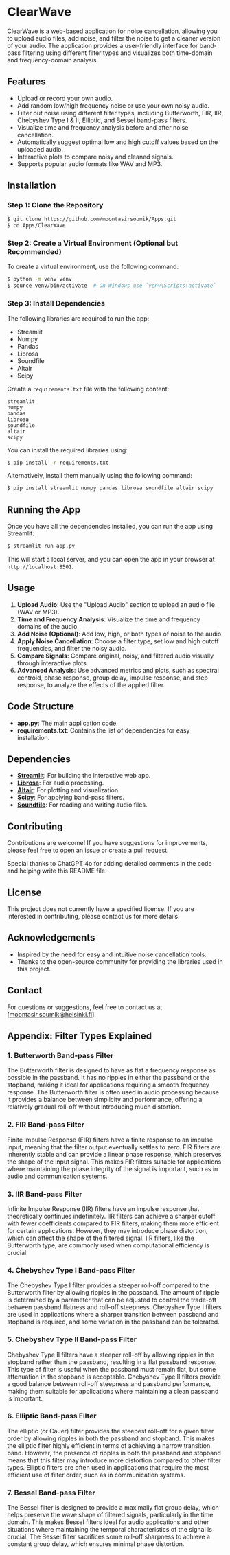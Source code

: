 # ClearWave

ClearWave is a web-based application for noise cancellation, allowing you to upload audio files, add noise, and filter the noise to get a cleaner version of your audio. The application provides a user-friendly interface for band-pass filtering using different filter types and visualizes both time-domain and frequency-domain analysis.

## Features

- Upload or record your own audio.
- Add random low/high frequency noise or use your own noisy audio.
- Filter out noise using different filter types, including Butterworth, FIR, IIR, Chebyshev Type I & II, Elliptic, and Bessel band-pass filters.
- Visualize time and frequency analysis before and after noise cancellation.
- Automatically suggest optimal low and high cutoff values based on the uploaded audio.
- Interactive plots to compare noisy and cleaned signals.
- Supports popular audio formats like WAV and MP3.

## Installation

### Step 1: Clone the Repository
```sh
$ git clone https://github.com/moontasirsoumik/Apps.git
$ cd Apps/ClearWave
```

### Step 2: Create a Virtual Environment (Optional but Recommended)
To create a virtual environment, use the following command:
```sh
$ python -m venv venv
$ source venv/bin/activate  # On Windows use `venv\Scripts\activate`
```

### Step 3: Install Dependencies
The following libraries are required to run the app:
- Streamlit
- Numpy
- Pandas
- Librosa
- Soundfile
- Altair
- Scipy

Create a `requirements.txt` file with the following content:
```
streamlit
numpy
pandas
librosa
soundfile
altair
scipy
```

You can install the required libraries using:
```sh
$ pip install -r requirements.txt
```
Alternatively, install them manually using the following command:
```sh
$ pip install streamlit numpy pandas librosa soundfile altair scipy
```

## Running the App
Once you have all the dependencies installed, you can run the app using Streamlit:
```sh
$ streamlit run app.py
```
This will start a local server, and you can open the app in your browser at `http://localhost:8501`.

## Usage
1. **Upload Audio**: Use the "Upload Audio" section to upload an audio file (WAV or MP3).
2. **Time and Frequency Analysis**: Visualize the time and frequency domains of the audio.
3. **Add Noise (Optional)**: Add low, high, or both types of noise to the audio.
4. **Apply Noise Cancellation**: Choose a filter type, set low and high cutoff frequencies, and filter the noisy audio.
5. **Compare Signals**: Compare original, noisy, and filtered audio visually through interactive plots.
6. **Advanced Analysis**: Use advanced metrics and plots, such as spectral centroid, phase response, group delay, impulse response, and step response, to analyze the effects of the applied filter.

## Code Structure
- **app.py**: The main application code.
- **requirements.txt**: Contains the list of dependencies for easy installation.

## Dependencies
- **[Streamlit](https://streamlit.io/)**: For building the interactive web app.
- **[Librosa](https://librosa.org/)**: For audio processing.
- **[Altair](https://altair-viz.github.io/)**: For plotting and visualization.
- **[Scipy](https://www.scipy.org/)**: For applying band-pass filters.
- **[Soundfile](https://pysoundfile.readthedocs.io/en/latest/)**: For reading and writing audio files.

## Contributing
Contributions are welcome! If you have suggestions for improvements, please feel free to open an issue or create a pull request.

Special thanks to ChatGPT 4o for adding detailed comments in the code and helping write this README file.

## License
This project does not currently have a specified license. If you are interested in contributing, please contact us for more details.

## Acknowledgements
- Inspired by the need for easy and intuitive noise cancellation tools.
- Thanks to the open-source community for providing the libraries used in this project.

## Contact
For questions or suggestions, feel free to contact us at [moontasir.soumik@helsinki.fi].

## Appendix: Filter Types Explained

### 1. Butterworth Band-pass Filter
The Butterworth filter is designed to have as flat a frequency response as possible in the passband. It has no ripples in either the passband or the stopband, making it ideal for applications requiring a smooth frequency response. The Butterworth filter is often used in audio processing because it provides a balance between simplicity and performance, offering a relatively gradual roll-off without introducing much distortion.

### 2. FIR Band-pass Filter
Finite Impulse Response (FIR) filters have a finite response to an impulse input, meaning that the filter output eventually settles to zero. FIR filters are inherently stable and can provide a linear phase response, which preserves the shape of the input signal. This makes FIR filters suitable for applications where maintaining the phase integrity of the signal is important, such as in audio and communication systems.

### 3. IIR Band-pass Filter
Infinite Impulse Response (IIR) filters have an impulse response that theoretically continues indefinitely. IIR filters can achieve a sharper cutoff with fewer coefficients compared to FIR filters, making them more efficient for certain applications. However, they may introduce phase distortion, which can affect the shape of the filtered signal. IIR filters, like the Butterworth type, are commonly used when computational efficiency is crucial.

### 4. Chebyshev Type I Band-pass Filter
The Chebyshev Type I filter provides a steeper roll-off compared to the Butterworth filter by allowing ripples in the passband. The amount of ripple is determined by a parameter that can be adjusted to control the trade-off between passband flatness and roll-off steepness. Chebyshev Type I filters are used in applications where a sharper transition between passband and stopband is required, and some variation in the passband can be tolerated.

### 5. Chebyshev Type II Band-pass Filter
Chebyshev Type II filters have a steeper roll-off by allowing ripples in the stopband rather than the passband, resulting in a flat passband response. This type of filter is useful when the passband must remain flat, but some attenuation in the stopband is acceptable. Chebyshev Type II filters provide a good balance between roll-off steepness and passband performance, making them suitable for applications where maintaining a clean passband is important.

### 6. Elliptic Band-pass Filter
The elliptic (or Cauer) filter provides the steepest roll-off for a given filter order by allowing ripples in both the passband and stopband. This makes the elliptic filter highly efficient in terms of achieving a narrow transition band. However, the presence of ripples in both the passband and stopband means that this filter may introduce more distortion compared to other filter types. Elliptic filters are often used in applications that require the most efficient use of filter order, such as in communication systems.

### 7. Bessel Band-pass Filter
The Bessel filter is designed to provide a maximally flat group delay, which helps preserve the wave shape of filtered signals, particularly in the time domain. This makes Bessel filters ideal for audio applications and other situations where maintaining the temporal characteristics of the signal is crucial. The Bessel filter sacrifices some roll-off sharpness to achieve a constant group delay, which ensures minimal phase distortion.

